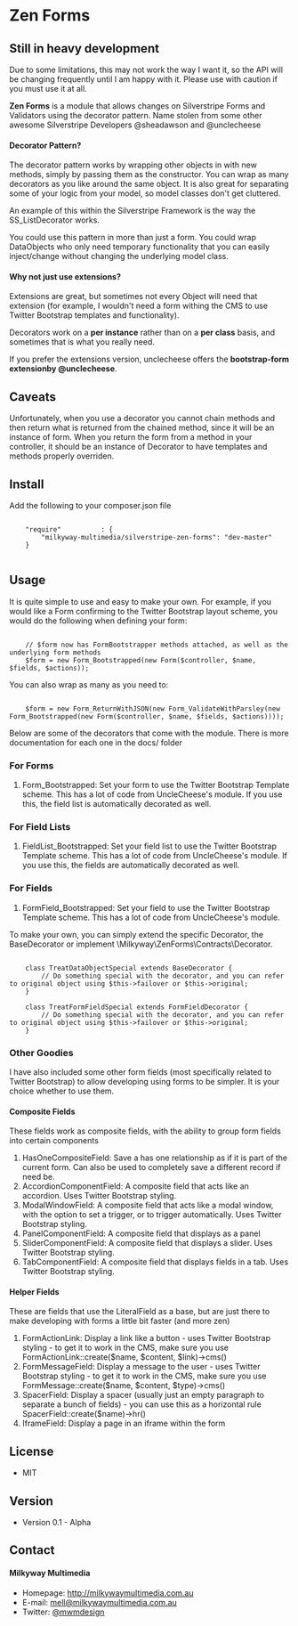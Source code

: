 Zen Forms
======

## Still in heavy development
Due to some limitations, this may not work the way I want it, so the API will be changing frequently until I am happy with it. Please use with caution if you must use it at all.

**Zen Forms** is a module that allows changes on Silverstripe Forms and Validators using the decorator pattern. Name stolen from some other awesome Silverstripe Developers @sheadawson and @unclecheese

#### Decorator Pattern?
The decorator pattern works by wrapping other objects in with new methods, simply by passing them as the constructor. You can wrap as many decorators as you like around the same object. It is also great for separating some of your logic from your model, so model classes don't get cluttered.

An example of this within the Silverstripe Framework is the way the SS_ListDecorator works.

You could use this pattern in more than just a form. You could wrap DataObjects who only need temporary functionality that you can easily inject/change without changing the underlying model class.

#### Why not just use extensions?
Extensions are great, but sometimes not every Object will need that extension (for example, I wouldn't need a form withing the CMS to use Twitter Bootstrap templates and functionality).

Decorators work on a **per instance** rather than on a **per class** basis, and sometimes that is what you really need.

If you prefer the extensions version, unclecheese offers the **bootstrap-form extensionby @unclecheese**.

## Caveats
Unfortunately, when you use a decorator you cannot chain methods and then return what is returned from the chained method, since it will be an instance of form. When you return the form from a method in your controller, it should be an instance of Decorator to have templates and methods properly overriden.

## Install
Add the following to your composer.json file
```

    "require"          : {
		"milkyway-multimedia/silverstripe-zen-forms": "dev-master"
	}
	
```

## Usage
It is quite simple to use and easy to make your own. For example, if you would like a Form confirming to the Twitter Bootstrap layout scheme, you would do the following when defining your form:

```

    // $form now has FormBootstrapper methods attached, as well as the underlying form methods
    $form = new Form_Bootstrapped(new Form($controller, $name, $fields, $actions));

```

You can also wrap as many as you need to:

```

    $form = new Form_ReturnWithJSON(new Form_ValidateWithParsley(new Form_Bootstrapped(new Form($controller, $name, $fields, $actions))));

```

Below are some of the decorators that come with the module. There is more documentation for each one in the docs/ folder

### For Forms
1. Form_Bootstrapped: Set your form to use the Twitter Bootstrap Template scheme. This has a lot of code from UncleCheese's module. If you use this, the field list is automatically decorated as well.

### For Field Lists
1. FieldList_Bootstrapped: Set your field list to use the Twitter Bootstrap Template scheme. This has a lot of code from UncleCheese's module. If you use this, the fields are automatically decorated as well.

### For Fields
1. FormField_Bootstrapped: Set your field to use the Twitter Bootstrap Template scheme. This has a lot of code from UncleCheese's module.

To make your own, you can simply extend the specific Decorator, the BaseDecorator or implement \Milkyway\ZenForms\Contracts\Decorator.

```

    class TreatDataObjectSpecial extends BaseDecorator {
        // Do something special with the decorator, and you can refer to original object using $this->failover or $this->original;
    }

    class TreatFormFieldSpecial extends FormFieldDecorator {
        // Do something special with the decorator, and you can refer to original object using $this->failover or $this->original;
    }

```

### Other Goodies
I have also included some other form fields (most specifically related to Twitter Bootstrap) to allow developing using forms to be simpler. It is your choice whether to use them.

#### Composite Fields
These fields work as composite fields, with the ability to group form fields into certain components

1. HasOneCompositeField: Save a has one relationship as if it is part of the current form. Can also be used to completely save a different record if need be.
2. AccordionComponentField: A composite field that acts like an accordion. Uses Twitter Bootstrap styling.
3. ModalWindowField: A composite field that acts like a modal window, with the option to set a trigger, or to trigger automatically. Uses Twitter Bootstrap styling.
4. PanelComponentField: A composite field that displays as a panel
5. SliderComponentField: A composite field that displays a slider. Uses Twitter Bootstrap styling.
5. TabComponentField: A composite field that displays fields in a tab. Uses Twitter Bootstrap styling.

#### Helper Fields
These are fields that use the LiteralField as a base, but are just there to make developing with forms a little bit faster (and more zen)

1. FormActionLink: Display a link like a button - uses Twitter Bootstrap styling - to get it to work in the CMS, make sure you use FormActionLink::create($name, $content, $link)->cms()
2. FormMessageField: Display a message to the user - uses Twitter Bootstrap styling - to get it to work in the CMS, make sure you use FormMessage::create($name, $content, $type)->cms()
3. SpacerField: Display a spacer (usually just an empty paragraph to separate a bunch of fields) - you can use this as a horizontal rule SpacerField::create($name)->hr()
4. IframeField: Display a page in an iframe within the form

## License 
* MIT

## Version 
* Version 0.1 - Alpha

## Contact
#### Milkyway Multimedia
* Homepage: http://milkywaymultimedia.com.au
* E-mail: mell@milkywaymultimedia.com.au
* Twitter: [@mwmdesign](https://twitter.com/mwmdesign "mwmdesign on twitter")